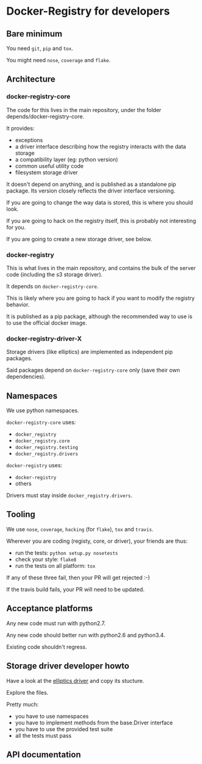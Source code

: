 # Docker-Registry for developers

## Bare minimum

You need `git`, `pip` and `tox`.

You might need `nose`, `coverage` and `flake`.


## Architecture

### docker-registry-core

The code for this lives in the main repository, under the folder depends/docker-registry-core.

It provides:

 * exceptions
 * a driver interface describing how the registry interacts with the data storage
 * a compatibility layer (eg: python version)
 * common useful utility code
 * filesystem storage driver

It doesn't depend on anything, and is published as a standalone pip package. Its version closely reflects the driver interface versioning.

If you are going to change the way data is stored, this is where you should look.

If you are going to hack on the registry itself, this is probably not interesting for you.

If you are going to create a new storage driver, see below.

### docker-registry

This is what lives in the main repository, and contains the bulk of the server code (including the s3 storage driver).

It depends on `docker-registry-core`.

This is likely where you are going to hack if you want to modify the registry behavior.

It is published as a pip package, although the recommended way to use is to use the official docker image.


### docker-registry-driver-X

Storage drivers (like elliptics) are implemented as independent pip packages.

Said packages depend on `docker-registry-core` only (save their own dependencies).


## Namespaces

We use python namespaces.

`docker-registry-core` uses:
 * `docker_registry`
 * `docker_registry.core`
 * `docker_registry.testing`
 * `docker_registry.drivers`

`docker-registry` uses:
 * `docker-registry`
 * others

Drivers must stay inside `docker_registry.drivers`.

## Tooling

We use `nose`, `coverage`, `hacking` (for `flake`), `tox` and `travis`.

Wherever you are coding (registy, core, or driver), your friends are thus:

 * run the tests: `python setup.py nosetests`
 * check your style: `flake8`
 * run the tests on all platform: `tox`

If any of these three fail, then your PR will get rejected :-)

If the travis build fails, your PR will need to be updated. 

## Acceptance platforms

Any new code must run with python2.7.

Any new code should better run with python2.6 and python3.4.

Existing code shouldn't regress.


## Storage driver developer howto

Have a look at the [elliptics driver](https://github.com/noxiouz/docker-registry-driver-elliptics) and copy its stucture.

Explore the files.

Pretty much:

 * you have to use namespaces
 * you have to implement methods from the base.Driver interface
 * you have to use the provided test suite
 * all the tests must pass



## API documentation

[search-endpoint]:
  http://docs.docker.io/en/latest/reference/api/index_api/#get--v1-search
[SQLAlchemy]: http://docs.sqlalchemy.org/
[create_engine]:
  http://docs.sqlalchemy.org/en/latest/core/engines.html#sqlalchemy.create_engine
